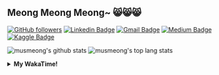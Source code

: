 ## Meong Meong Meong~ 😸😸😸

[![GitHub followers](https://img.shields.io/github/followers/musmeong?label=Follow&style=social)](https://github.com/musmeong/?tab=follow) [![Linkedin Badge](https://img.shields.io/badge/-Muhamad%20Mustain-blue?style=flat-square&logo=Linkedin&logoColor=white&link=https://www.linkedin.com/in/muhamad-mustain/)](https://www.linkedin.com/in/muhamad-mustain/) [![Gmail Badge](https://img.shields.io/badge/-muhmd.mustain@gmail.com-c14438?style=flat-square&logo=Gmail&logoColor=white&link=mailto:muhmd.mustain@gmail.com)](mailto:muhmd.mustain@gmail.com) [![Medium Badge](https://img.shields.io/badge/musmeong-12100E?style=flat-square&logo=medium&logoColor=white&link=https://www.medium.com/musmeong)](https://www.medium.com/musmeong) [![Kaggle Badge](https://img.shields.io/badge/-musmeong-20BEFF?style=flat-square&logo=Kaggle&logoColor=white&link=https://www.kaggle.com/musmeong)](https://www.kaggle.com/musmeong)

![musmeong's github stats](https://github-readme-stats.vercel.app/api?username=musmeong&show_icons=true&theme=tokyonight) 
![musmeong's top lang stats](https://github-readme-stats.vercel.app/api/top-langs/?username=musmeong&show_icons=true&theme=tokyonight&layout=compact&langs_count=10)

<details>
  <summary><b>My WakaTime!</b></summary>
  <br>
  
  <!--START_SECTION:waka-->
![Lines of code](https://img.shields.io/badge/From%20Hello%20World%20I%27ve%20Written-53%20Thousand%20lines%20of%20code-blue)

**I'm an Early 🐤** 

```text
🌞 Morning    0 commits      ░░░░░░░░░░░░░░░░░░░░░░░░░   0.0% 
🌆 Daytime    101 commits    ███████████████████████░░   93.52% 
🌃 Evening    3 commits      ░░░░░░░░░░░░░░░░░░░░░░░░░   2.78% 
🌙 Night      4 commits      █░░░░░░░░░░░░░░░░░░░░░░░░   3.7%

```
📅 **I'm Most Productive on Friday** 

```text
Monday       13 commits     ███░░░░░░░░░░░░░░░░░░░░░░   12.04% 
Tuesday      15 commits     ███░░░░░░░░░░░░░░░░░░░░░░   13.89% 
Wednesday    16 commits     ███░░░░░░░░░░░░░░░░░░░░░░   14.81% 
Thursday     15 commits     ███░░░░░░░░░░░░░░░░░░░░░░   13.89% 
Friday       18 commits     ████░░░░░░░░░░░░░░░░░░░░░   16.67% 
Saturday     15 commits     ███░░░░░░░░░░░░░░░░░░░░░░   13.89% 
Sunday       16 commits     ███░░░░░░░░░░░░░░░░░░░░░░   14.81%

```


📊 **This Week I Spent My Time On** 

```text
⌚︎ Time Zone: Asia/Jakarta

💬 Programming Languages: 
No Activity Tracked This Week

🔥 Editors: 
No Activity Tracked This Week

💻 Operating System: 
No Activity Tracked This Week

```

**I Mostly Code in Jupyter Notebook** 

```text
Jupyter Notebook         8 repos             ████████████████░░░░░░░░░   66.67% 
Python                   2 repos             ████░░░░░░░░░░░░░░░░░░░░░   16.67% 
JavaScript               1 repo              ██░░░░░░░░░░░░░░░░░░░░░░░   8.33% 
Kotlin                   1 repo              ██░░░░░░░░░░░░░░░░░░░░░░░   8.33%

```



 Last Updated on 19/03/2022 05:10:50 UTC
<!--END_SECTION:waka-->
</details>
